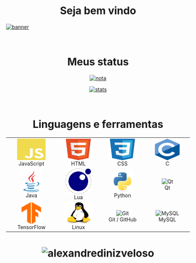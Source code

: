 <h1 align="center">Seja bem vindo</h1>

<p align="left"> <a href="https://github.com/AlexandreDinizVeloso"><img src="https://i.imgur.com/nQqd4GR.png" alt="banner" /></a> </p><br>

<h1 align="center">Meus status</h1>

<p align="center"> <a href="https://github.com/ryo-ma/github-profile-trophy"><img src="https://github-readme-stats.vercel.app/api?username=AlexandreDinizVeloso&show_icons=true&theme=jolly" alt="nota"</p><br>
<p align="center"> <a href="https://github.com/anuraghazra/github-readme-stats"><img src="https://github-readme-stats.vercel.app/api/top-langs/?username=AlexandreDinizVeloso&theme=jolly" alt="stats" /></a> </p><br>

<h1 align="center">Linguagens e ferramentas</h1>
<table align="center">
 <tr>
  <td align="center" width="180">   
   <img align="center" alt="Js" height="60" width="80" src="https://raw.githubusercontent.com/devicons/devicon/master/icons/javascript/javascript-plain.svg"></img><br>JavaScript
  </td> 
  <td align="center" width="180">   
   <img align="center" alt="HTML" height="60" width="80" src="https://raw.githubusercontent.com/devicons/devicon/master/icons/html5/html5-original.svg"></img><br>HTML
  </td>
  <td align="center" width="180">   
   <img align="center" alt="CSS" height="60" width="80" src="https://raw.githubusercontent.com/devicons/devicon/master/icons/css3/css3-original.svg"></img>
  <br>CSS
  </td>
  </td>
  <td align="center" width="180">   
   <img align="center" alt="C" height="60" width="80" src="https://github.com/devicons/devicon/blob/master/icons/c/c-original.svg"></img><br>C
  </td>
 </tr>
 
  <tr>
  <td align="center" width="180">   
   <img align="center" alt="Java" height="60" width="60" src="https://github.com/devicons/devicon/blob/master/icons/java/java-original.svg"></img><br>Java
  </td> 
  <td align="center" width="180">   
   <img align="center" alt="Lua" height="70" width="70" src="https://github.com/devicons/devicon/blob/master/icons/lua/lua-original.svg"></img><br>Lua
  </td>
  <td align="center" width="180">   
   <img align="center" alt="Python" height="60" width="60" src="https://github.com/devicons/devicon/blob/master/icons/python/python-original.svg"></img><br>Python
  </td>
  </td>
  <td align="center" width="180">   
   <img align="center" alt="Qt" height="60" width="80" src="https://upload.wikimedia.org/wikipedia/commons/0/0b/Qt_logo_2016.svg"></img><br>Qt
  </td>
 </tr>
   
 <tr>
  <td align="center" width="180">   
   <img align="center" alt="Tf" height="60" width="60" src="https://github.com/devicons/devicon/blob/master/icons/tensorflow/tensorflow-original.svg"></img><br>TensorFlow
  </td> 
  <td align="center" width="180">   
   <img align="center" alt="Linux" height="60" width="80" src="https://raw.githubusercontent.com/devicons/devicon/master/icons/linux/linux-original.svg"></img><br>Linux
  </td>
  <td align="center" width="180">   
   <img align="center" alt="Git" height="60" width="80" src="https://www.vectorlogo.zone/logos/git-scm/git-scm-icon.svg"></img><br>Git / GitHub 
  </td>
  </td>
  <td align="center" width="180">   
   <img align="center" alt="MySQL" height="75" width="75" src="https://img.icons8.com/fluency/144/000000/mysql-logo.png"></img><br>MySQL
  </td>
 </tr>
</table>

<p><h1 align="center"><img align="center" src="https://github-readme-streak-stats.herokuapp.com/?user=alexandredinizveloso&theme=dark" alt="alexandredinizveloso" /></h1></p>
